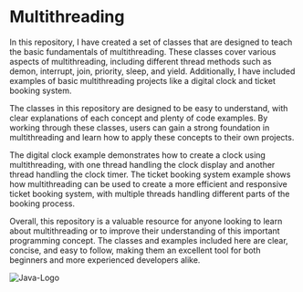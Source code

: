 # Multithreading

In this repository, I have created a set of classes that are designed to teach the basic fundamentals of multithreading. These classes cover various aspects of multithreading, including different thread methods such as demon, interrupt, join, priority, sleep, and yield. Additionally, I have included examples of basic multithreading projects like a digital clock and ticket booking system.

The classes in this repository are designed to be easy to understand, with clear explanations of each concept and plenty of code examples. By working through these classes, users can gain a strong foundation in multithreading and learn how to apply these concepts to their own projects.

The digital clock example demonstrates how to create a clock using multithreading, with one thread handling the clock display and another thread handling the clock timer. The ticket booking system example shows how multithreading can be used to create a more efficient and responsive ticket booking system, with multiple threads handling different parts of the booking process.

Overall, this repository is a valuable resource for anyone looking to learn about multithreading or to improve their understanding of this important programming concept. The classes and examples included here are clear, concise, and easy to follow, making them an excellent tool for both beginners and more experienced developers alike.

![Java-Logo](https://user-images.githubusercontent.com/98956159/193762108-ae021ff5-170e-4464-a877-c3c2c88cd327.png)
